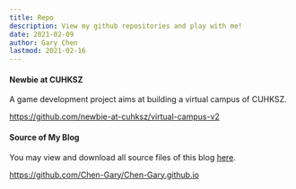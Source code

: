 ```yaml
---
title: Repo
description: View my github repositories and play with me!
date: 2021-02-09
author: Gary Chen
lastmod: 2021-02-16
---
```


#### Newbie at CUHKSZ

A game development project aims at building a virtual campus of CUHKSZ. 

https://github.com/newbie-at-cuhksz/virtual-campus-v2

#### Source of My Blog

You may view and download all source files of this blog [here](https://github.com/Chen-Gary/Chen-Gary.github.io).

https://github.com/Chen-Gary/Chen-Gary.github.io